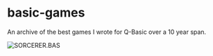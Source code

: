 basic-games
===========

An archive of the best games I wrote for Q-Basic over a 10 year span.

![SORCERER.BAS](http://creationix.com/SORCERER.BAS.png)
